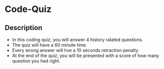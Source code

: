 # Code-Quiz

## Description
- In this coding quiz, you will answer 4 history ralated questions.
- The quiz will have a 60 minute time.
- Every wrong answer will hve a 10 seconds retraction penalty
- At the end of the quiz, you will be presented with a score of how many question you had right.

